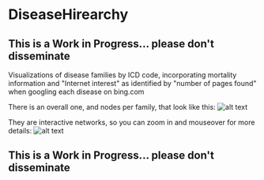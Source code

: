 # DiseaseHirearchy

## This is a Work in Progress... please don't disseminate
Visualizations of disease families by ICD code, incorporating mortality information and "Internet interest" as identified by "number of pages found"  when googling each disease on bing.com

There is an overall one, and nodes per family, that look like this:
![alt text](https://github.com/mexindian/DiseaseHirearchy/blob/master/skinExample.PNG "Skin diseases example")



They are interactive networks, so you can zoom in and mouseover for more details:
![alt text](https://github.com/mexindian/DiseaseHirearchy/blob/master/skinPopupExample.PNG "Skin diseases popupexample")


## This is a Work in Progress... please don't disseminate
